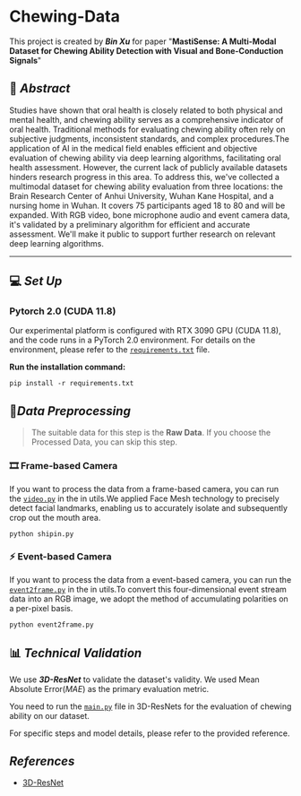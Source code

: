 # Chewing-Data
This project is created by ***Bin Xu*** for paper "**MastiSense: A Multi-Modal Dataset for Chewing Ability Detection with Visual and Bone-Conduction Signals**"
## 📘 ***Abstract***

Studies have shown that oral health is closely related to both physical and mental health, and chewing ability serves as a comprehensive indicator of oral health. Traditional methods for evaluating chewing ability often rely on subjective judgments, inconsistent standards, and complex procedures.The application of AI in the medical field enables efficient and objective evaluation of chewing ability via deep learning algorithms, facilitating oral health assessment. However, the current lack of publicly available datasets hinders research progress in this area. To address this, we've collected a multimodal dataset for chewing ability evaluation from three locations: the Brain Research Center of Anhui University, Wuhan Kane Hospital, and a nursing home in Wuhan.  It covers 75 participants aged 18 to 80 and will be expanded. With RGB video, bone microphone audio and event camera data, it's validated by a preliminary algorithm for efficient and accurate assessment. We'll make it public to support further research on relevant deep learning algorithms.

---

## 💻 ***Set Up***

### Pytorch 2.0 (CUDA 11.8)
Our experimental platform is configured with RTX 3090 GPU (CUDA 11.8), and the code runs in a PyTorch 2.0 environment.
For details on the environment, please refer to the [`requirements.txt`](requirements.txt) file.

**Run the installation command:**
```
pip install -r requirements.txt
```
## 🧪***Data Preprocessing***

> The suitable data for this step is the **Raw Data**. If you choose the Processed Data, you can skip this step.

### 🎞️ Frame-based Camera

If you want to process the data from a frame-based camera, you can run the [`video.py`](utils/video.py) in the in utils.We applied Face Mesh technology to precisely detect facial landmarks, enabling us to accurately isolate and subsequently crop out the mouth area.

```
python shipin.py
```
### ⚡ Event-based Camera
If you want to process the data from a event-based camera, you can run the [`event2frame.py`](utils/event2frame.py) in the in utils.To convert this four-dimensional event stream data into an RGB image, we adopt the method of accumulating polarities on a per-pixel basis.

```
python event2frame.py
```
## 📊 ***Technical Validation***
We use ***3D-ResNet*** to validate the dataset's validity. We used Mean Absolute Error(*MAE*) as the primary evaluation metric.

You need to run the [`main.py`](3D-ResNets/main.py) file in 3D-ResNets for the evaluation of chewing ability on our dataset.

For specific steps and model details, please refer to the provided reference.

## ***References***
* [3D-ResNet](https://github.com/kenshohara/3D-ResNets-PyTorch)
